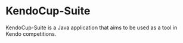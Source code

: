 # KendoCup-Suite

KendoCup-Suite is a Java application that aims to be used as a tool in Kendo competitions. 
